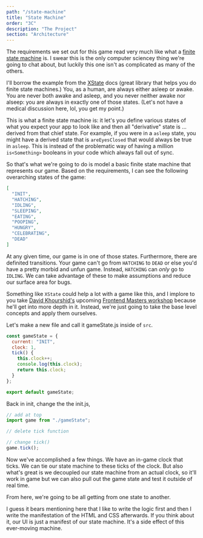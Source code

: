 ```yaml
---
path: "/state-machine"
title: "State Machine"
order: "3C"
description: "The Project"
section: "Architecture"
---
```


The requirements we set out for this game read very much like what a [finite state machine][fsm] is. I swear this is the only computer sciencey thing we're going to chat about, but luckily this one isn't as complicated as many of the others.

I'll borrow the example from the [XState][fsm] docs (great library that helps you do finite state machines.) You, as a human, are always either asleep or awake. You are never both awake and asleep, and you never neither awake nor alseep: you are always in exactly one of those states. (Let's not have a medical discussion here, lol, you get my point.)

This is what a finite state machine is: it let's you define various states of what you expect your app to look like and then all "derivative" state is … derived from that chief state. For example, if you were in a `asleep` state, you might have a derived state that is `areEyesClosed` that would always be true in `asleep`. This is instead of the problematic way of having a million `is<Something>` booleans in your code which always fall out of sync.

So that's what we're going to do is model a basic finite state machine that represents our game. Based on the requirements, I can see the following overarching states of the game:

```json
[
  "INIT",
  "HATCHING",
  "IDLING",
  "SLEEPING",
  "EATING",
  "POOPING",
  "HUNGRY",
  "CELEBRATING",
  "DEAD"
]
```

At any given time, our game is in one of those states. Furthermore, there are definited transitions. Your game can't go from `HATCHING` to `DEAD` or else you'd have a pretty morbid and unfun game. Instead, `HATCHING` can _only_ go to `IDLING`. We can take advantage of these to make assumptions and reduce our surface area for bugs.

Something like `XState` could help a lot with a game like this, and I implore to you take [David Khourshid's][david] upcoming [Frontend Masters workshop][fem] because he'll get into more depth in it. Instead, we're just going to take the base level concepts and apply them ourselves.

Let's make a new file and call it gameState.js inside of `src`.

```javascript
const gameState = {
  current: "INIT",
  clock: 1,
  tick() {
    this.clock++;
    console.log(this.clock);
    return this.clock;
  }
};

export default gameState;
```

Back in init, change the the init.js,

```javascript
// add at top
import game from "./gameState";

// delete tick function

// change tick()
game.tick();
```

Now we've accomplished a few things. We have an in-game clock that ticks. We can tie our state machine to these ticks of the clock. But also what's great is we decoupled our state machine from an actual clock, so it'll work in game but we can also pull out the game state and test it outside of real time.

From here, we're going to be all getting from one state to another.

I guess it bears mentioning here that I like to write the logic first and then I write the manifestation of the HTML and CSS afterwards. If you think about it, our UI is just a manifest of our state machine. It's a side effect of this ever-moving machine.

[fsm]: https://xstate.js.org/docs/about/concepts.html#finite-state-machines
[david]: https://twitter.com/davidkpiano
[fem]: https://frontendmasters.com/teachers/david-khourshid/

